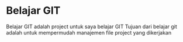 # Belajar GIT
Belajar GIT adalah project untuk saya belajar GIT
Tujuan dari belajar git adalah untuk mempermudah manajemen file project yang dikerjakan
